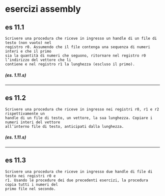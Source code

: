 # esercizi assembly

## es 11.1

    Scrivere una procedura che riceve in ingresso un handle di un file di testo (non vuoto) nel
    registro r0. Assumendo che il file contenga una sequenza di numeri interi e che il primo
    sia la quantità di numeri che seguono, ritornare nel registro r0 l’indirizzo del vettore che li
    contiene e nel registro r1 la lunghezza (escluso il primo).

##### (es. 1.11.s)
---

## es 11.2
    Scrivere una procedura che riceve in ingresso nei registri r0, r1 e r2 rispettivamente un
    handle di un file di testo, un vettore, la sua lunghezza. Copiare i numeri interi del vettore
    all’interno file di testo, anticipati dalla lunghezza.

##### (es. 1.11.s)
---

## es 11.3
    Scrivere una procedura che riceve in ingresso due handle di file di testo nei registri r0 e
    r1. Usando le procedure dei due precedenti esercizi, la procedura copia tutti i numeri del
    primo file nel secondo.
